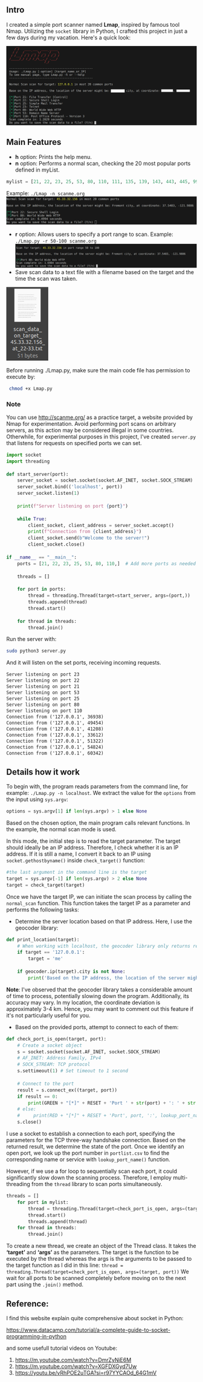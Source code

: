 ## Intro
 I created a simple port scanner named **Lmap**, inspired by famous tool Nmap. Utilizing the ```socket``` library in Python, I crafted this project in just a few days during my vacation. Here's a quick look:

![Alt text](Image/Image1.png)

## Main Features
- **h** option: Prints the help menu.
- **n** option: Performs a normal scan, checking the 20 most popular ports defined in myList.
```python
mylist = [21, 22, 23, 25, 53, 80, 110, 111, 135, 139, 143, 443, 445, 993, 995, 1723, 3306, 3389, 5900, 8080]
```
Example: ```./Lmap -n scanme.org```
![Alt text](Image/Image2.png)
- **r** option: Allows users to specify a port range to scan.
Example: ```./Lmap.py -r 50-100 scanme.org```
![Alt text](Image/Image3.png)
- Save scan data to a text file with a filename based on the target and the time the scan was taken.

![Alt text](Image/Image4.png)

Before running ./Lmap.py, make sure the main code file has permission to execute by:
```bash
 chmod +x Lmap.py
```
### Note
You can use http://scanme.org/ as a practice target, a website provided by Nmap for experimentation. Avoid performing port scans on arbitrary servers, as this action may be considered illegal in some countries. Otherwhile, for experimental purposes in this project, I've created ```server.py``` that listens for requests on specified ports we can set.
```python
import socket
import threading

def start_server(port):
    server_socket = socket.socket(socket.AF_INET, socket.SOCK_STREAM)
    server_socket.bind(('localhost', port))
    server_socket.listen(1)

    print(f"Server listening on port {port}")

    while True:
        client_socket, client_address = server_socket.accept()
        print(f"Connection from {client_address}")
        client_socket.send(b"Welcome to the server!")
        client_socket.close()

if __name__ == "__main__":
    ports = [21, 22, 23, 25, 53, 80, 110,]  # Add more ports as needed

    threads = []

    for port in ports:
        thread = threading.Thread(target=start_server, args=(port,))
        threads.append(thread)
        thread.start()

    for thread in threads:
        thread.join()
```

Run the server with: 
```bash
sudo python3 server.py
```
And it will listen on the set ports, receiving incoming requests.
```plaintext
Server listening on port 23
Server listening on port 22
Server listening on port 21
Server listening on port 53
Server listening on port 25
Server listening on port 80
Server listening on port 110
Connection from ('127.0.0.1', 36938)
Connection from ('127.0.0.1', 49454)
Connection from ('127.0.0.1', 41208)
Connection from ('127.0.0.1', 33612)
Connection from ('127.0.0.1', 51322)
Connection from ('127.0.0.1', 54824)
Connection from ('127.0.0.1', 60342)
```

## Details how it work
To begin with, the program reads parameters from the command line, for example: `./Lmap.py -n localhost`. We extract the value for the `options` from the input using `sys.argv`:

```python
options = sys.argv[1] if len(sys.argv) > 1 else None
```
Based on the chosen option, the main program calls relevant functions. In the example, the normal scan mode is used.

In this mode, the initial step is to read the target parameter. The target should ideally be an IP address. Therefore, I check whether it is an IP address. If it is still a name, I convert it back to an IP using ```socket.gethostbyname()``` inside ```check_target()``` function:

```python
#the last argument in the command line is the target
target = sys.argv[-1] if len(sys.argv) > 2 else None
target = check_target(target)
```

Once we have the target IP, we can initiate the scan process by calling the ```normal_scan``` function. This function takes the target IP as a parameter and performs the following tasks:

- Determine the server location based on that IP address. Here, I use the geocoder library:
```python
def print_location(target):
    # When working with localhost, the geocoder library only returns results if I use the target IP as 'me' instead of '127.0.0.1'
    if target == '127.0.0.1':
        target = 'me'

    if geocoder.ip(target).city is not None:
        print('Based on the IP address, the location of the server might be: ' + str(geocoder.ip(target).city) + ' city, at coordinates: ' + str(geocoder.ip(target).latlng[0]) + ', ' + str(geocoder.ip(target).latlng[1]) + '\n')
```
**Note**: I've observed that the geocoder library takes a considerable amount of time to process, potentially slowing down the program. Additionally, its accuracy may vary. In my location, the coordinate deviation is approximately 3-4 km. Hence, you may want to comment out this feature if it's not particularly useful for you.

- Based on the provided ports, attempt to connect to each of them:
```python
def check_port_is_open(target, port):
    # Create a socket object
    s = socket.socket(socket.AF_INET, socket.SOCK_STREAM) 
    # AF_INET: Address Family, IPv4
    # SOCK_STREAM: TCP protocol
    s.settimeout(1) # Set timeout to 1 second

    # Connect to the port
    result = s.connect_ex((target, port))
    if result == 0:
        print(GREEN + "[*]" + RESET + 'Port ' + str(port) + ': ' + str(lookup_port_name(port)))
    # else:
    #     print(RED + "[*]" + RESET + 'Port', port, ':', lookup_port_name(port))
    s.close()
```
I use a socket to establish a connection to each port, specifying the parameters for the TCP three-way handshake connection. Based on the returned result, we determine the state of the port. Once we identify an open port, we look up the port number in ```portlist.csv``` to find the corresponding name or service with ```lookup_port_name()``` function.


However, if we use a for loop to sequentially scan each port, it could significantly slow down the scanning process. Therefore, I employ multi-threading from the ```thread``` library to scan ports simultaneously.
```python
threads = []
    for port in mylist:
        thread = threading.Thread(target=check_port_is_open, args=(target, port))
        thread.start()
        threads.append(thread)
    for thread in threads:
        thread.join()
```
To create a new thread, we create an object of the Thread class. It takes the **‘target’** and **‘args’** as the parameters. The target is the function to be executed by the thread whereas the args is the arguments to be passed to the target function as I did in this line: ```thread = threading.Thread(target=check_port_is_open, args=(target, port))``` 
 We wait for all ports to be scanned completely before moving on to the next part using the ```.join()``` method.

## Reference:
I find this website explain quite comprehensive about socket in Python:

 https://www.datacamp.com/tutorial/a-complete-guide-to-socket-programming-in-python

and some usefull tutorial videos on Youtube:
1. https://m.youtube.com/watch?v=DmrZyNiE6M
2. https://m.youtube.com/watch?v=XGFDXGyd7Uw
3. https://youtu.be/vRhPOE2uTGA?si=r97YYCAOd_64G1mV


